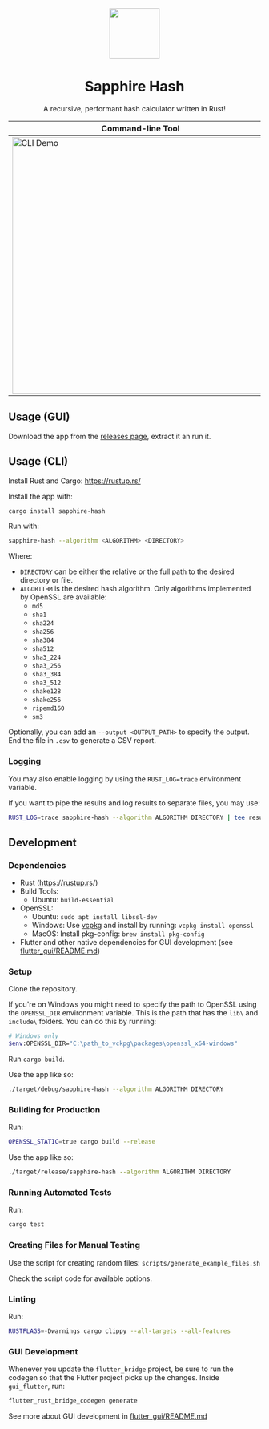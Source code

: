 <div align="center">
  <div><img src="https://raw.githubusercontent.com/rhian-cs/sapphire-hash/f213a83a36a834e54dffdb235d384fe0d1c83c40/.github/assets/images/SapphireHashLogo.png" width="100"></div>
  <h1>Sapphire Hash</h1>
  <p>
    A recursive, performant hash calculator written in Rust!
  </p>
</div>

| Command-line Tool                                                                                                                                                             | Graphical User Interface                                                                                                                                                      |
| ----------------------------------------------------------------------------------------------------------------------------------------------------------------------------- | ----------------------------------------------------------------------------------------------------------------------------------------------------------------------------- |
| <img alt="CLI Demo" src="https://raw.githubusercontent.com/rhian-cs/sapphire-hash/36c194e9a9e0df429a007ffd16c674543f54145a/.github/assets/images/cli-demo.gif" width="512" /> | <img alt="GUI Demo" src="https://raw.githubusercontent.com/rhian-cs/sapphire-hash/36c194e9a9e0df429a007ffd16c674543f54145a/.github/assets/images/gui-demo.png" width="512" /> |

## Usage (GUI)

Download the app from the [releases page](https://github.com/rhian-cs/sapphire-hash/releases), extract it an run it.

## Usage (CLI)

Install Rust and Cargo: https://rustup.rs/

Install the app with:

```sh
cargo install sapphire-hash
```

Run with:

```sh
sapphire-hash --algorithm <ALGORITHM> <DIRECTORY>
```

Where:

- `DIRECTORY` can be either the relative or the full path to the desired directory or file.
- `ALGORITHM` is the desired hash algorithm. Only algorithms implemented by OpenSSL are available:
  - `md5`
  - `sha1`
  - `sha224`
  - `sha256`
  - `sha384`
  - `sha512`
  - `sha3_224`
  - `sha3_256`
  - `sha3_384`
  - `sha3_512`
  - `shake128`
  - `shake256`
  - `ripemd160`
  - `sm3`

Optionally, you can add an `--output <OUTPUT_PATH>` to specify the output. End the file in `.csv` to generate a CSV report.

### Logging

You may also enable logging by using the `RUST_LOG=trace` environment variable.

If you want to pipe the results and log results to separate files, you may use:

```sh
RUST_LOG=trace sapphire-hash --algorithm ALGORITHM DIRECTORY | tee result.txt 2>/dev/stdout | tee log.txt
```

## Development

### Dependencies

- Rust (https://rustup.rs/)
- Build Tools:
  - Ubuntu: `build-essential`
- OpenSSL:
  - Ubuntu: `sudo apt install libssl-dev`
  - Windows: Use [vcpkg](https://github.com/microsoft/vcpkg) and install by running: `vcpkg install openssl`
  - MacOS: Install pkg-config: `brew install pkg-config`
- Flutter and other native dependencies for GUI development (see [flutter_gui/README.md](flutter_gui/README.md))

### Setup

Clone the repository.

If you're on Windows you might need to specify the path to OpenSSL using the `OPENSSL_DIR` environment variable. This is the path that has the `lib\` and `include\` folders. You can do this by running:

```sh
# Windows only
$env:OPENSSL_DIR="C:\path_to_vckpg\packages\openssl_x64-windows"
```

Run `cargo build`.

Use the app like so:

```sh
./target/debug/sapphire-hash --algorithm ALGORITHM DIRECTORY
```

### Building for Production

Run:

```sh
OPENSSL_STATIC=true cargo build --release
```

Use the app like so:

```sh
./target/release/sapphire-hash --algorithm ALGORITHM DIRECTORY
```

### Running Automated Tests

Run:

```sh
cargo test
```

### Creating Files for Manual Testing

Use the script for creating random files: `scripts/generate_example_files.sh`

Check the script code for available options.

### Linting

Run:

```sh
RUSTFLAGS=-Dwarnings cargo clippy --all-targets --all-features
```

### GUI Development

Whenever you update the `flutter_bridge` project, be sure to run the codegen so that the Flutter project picks up the changes. Inside `gui_flutter`, run:

```sh
flutter_rust_bridge_codegen generate
```

See more about GUI development in [flutter_gui/README.md](flutter_gui/README.md)

<!--
### Publish Crate
```sh
cargo publish -p sapphire-hash-core --dry-run
cargo publish -p sapphire-hash --dry-run
```
-->
